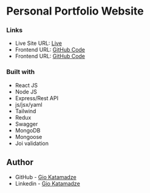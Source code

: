 # Personal Portfolio Website

### Links

- Live Site URL: [Live](https://vocal-paprenjak-6f9f8e.netlify.app/)
- Frontend URL: [GitHub Code](https://github.com/GioKatamadze/Product-feedback-app-front)
- Frontend URL: [GitHub Code](https://github.com/GioKatamadze/Product-feedback-app-API)

### Built with

- React JS
- Node JS
- Express/Rest API
- js/jsx/yaml
- Tailwind
- Redux
- Swagger
- MongoDB
- Mongoose
- Joi validation

## Author

- GitHub - [Gio Katamadze](https://github.com/GioKatamadze)
- Linkedin - [Gio Katamadze](https://www.linkedin.com/in/gio-katamadze-a409931a7)

